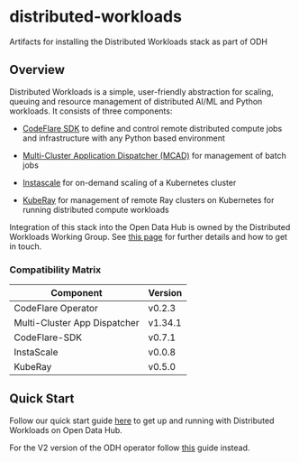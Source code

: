 # distributed-workloads

Artifacts for installing the Distributed Workloads stack as part of ODH

## Overview

Distributed Workloads is a simple, user-friendly abstraction for scaling,
queuing and resource management of distributed AI/ML and Python workloads.
It consists of three components:

* [CodeFlare SDK](https://github.com/project-codeflare/codeflare-sdk) to define and control remote distributed compute jobs and infrastructure with any Python based environment
* [Multi-Cluster Application Dispatcher (MCAD)](https://github.com/project-codeflare/multi-cluster-app-dispatcher) for management of batch jobs
* [Instascale](https://github.com/project-codeflare/instascale) for on-demand scaling of a Kubernetes cluster

* [KubeRay](https://github.com/ray-project/kuberay) for management of remote Ray clusters on Kubernetes for running distributed compute workloads

Integration of this stack into the Open Data Hub is owned by the Distributed Workloads Working Group. See [this page](https://github.com/opendatahub-io/opendatahub-community/tree/master/wg-distributed-workloads) for further details and how to get in touch.

<!-- Don't delete these comments, they are used to generate Compatibility Matrix table for release automation -->
<!-- Compatibility Matrix start -->
### Compatibility Matrix

| Component                    | Version |
|------------------------------|---------|
| CodeFlare Operator           | v0.2.3  |
| Multi-Cluster App Dispatcher | v1.34.1 |
| CodeFlare-SDK                | v0.7.1  |
| InstaScale                   | v0.0.8  |
| KubeRay                      | v0.5.0  |
<!-- Compatibility Matrix end -->

## Quick Start

Follow our quick start guide [here](/Quick-Start.md) to get up and running with Distributed Workloads on Open Data Hub.

For the V2 version of the ODH operator follow [this](/Quick-Start-ODH-V2.md) guide instead.
